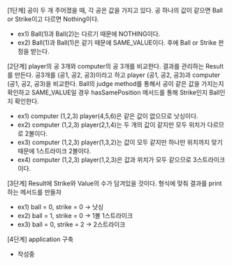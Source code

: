 [1단계] 
공이 두 개 주어졌을 때, 각 공은 값을 가지고 있다. 공 하나의 값이 같으면 Ball or Strike이고 다르면 Nothing이다.
   * ex1) Ball(1)과 Ball(2)는 다르기 때문에 NOTHING이다.
   * ex2) Ball(1)과 Ball(1)은 같기 때문에 SAME_VALUE이다. 후에 Ball or Strike 판정을 받는다.

[2단계] 
player의 공 3개와 computer의 공 3개를 비교한다. 결과를 관리하는 Result를 만든다. 
공3개를 (공1, 공2, 공3)이라고 하고 player (공1, 공2, 공3)과 computer (공1, 공2, 공3)을 비교한다.
Ball의 judge method를 통해서 공이 같은 값을 가지는지 확인하고 
SAME_VALUE일 경우 hasSamePosition 메서드를 통해 Strike인지 Ball인지 확인한다.
   * ex1) computer (1,2,3) player(4,5,6)은 같은 값이 없으므로 낫싱이다.
   * ex2) computer (1,2,3) player(2,1,4)는 두 개의 값이 같지만 모두 위치가 다르므로 2볼이다.
   * ex3) computer (1,2,3) player(1,3,2)는 값이 모두 같지만 하나만 위치까지 맞기 때문에 1스트라이크 2볼이다.
   * ex4) computer (1,2,3) player(1,2,3)은 값과 위치가 모두 같으므로 3스트라이크이다.

[3단계]
Result에 Strike와 Value의 수가 담겨있을 것이다. 형식에 맞춰 결과를 print하는 메서드를 만들자
  * ex1) ball = 0, strike = 0 -> 낫싱
  * ex2) ball = 1, strike = 0 -> 1볼 1스트라이크
  * ex3) ball = 0, strike = 2 -> 2스트라이크


[4단계] application 구축
   * 작성중